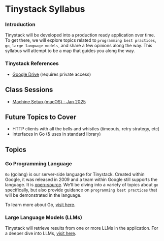 # Tinystack Syllabus

### Introduction

Tinystack will be developed into a production ready application over time. To get there, we will explore topics related to `programming best practices`, `go`, `large language models`, and share a few opinions along the way. This syllabus will attempt to be a map that guides you along the way. 

### Tinystack References
- [Google Drive](https://drive.google.com/drive/folders/1kcZHY6ijdvrYeCjwDW6RBtpn4pxtU1f6) (requires private access)

## Class Sessions

- [Machine Setup (macOS) - Jan 2025](/docs/syllabus/Machine_Setup_macos.md)

## Future Topics to Cover
- HTTP clients with all the bells and whistles (timeouts, retry strategy, etc)
- Interfaces in Go (& uses in standard library)

## Topics

### Go Programming Language
`Go` (golang) is our server-side language for Tinystack. Created within Google, it was released in 2009 and a team within Google still supports the language. It is [open-source](https://go.googlesource.com/go). We'll be diving into a variety of topics about `go` specifically, but also provide guidance on `programming best practices` that will be demonstrated in the language.

To learn more about Go, [visit here](/docs/go/go.md).

### Large Language Models (LLMs) 
Tinystack will retrieve results from one or more LLMs in the application. For a deeper dive into LLMs, [visit here](/docs/syllabus/Large_Language_Models.md).
